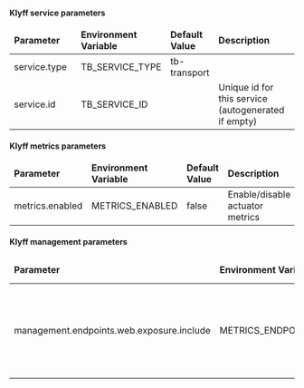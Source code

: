 #### Klyff service parameters

<table>
    <thead>
        <tr>
            <td style="width: 25%"><b>Parameter</b></td><td style="width: 30%"><b>Environment Variable</b></td><td style="width: 15%"><b>Default Value</b></td><td style="width: 30%"><b>Description</b></td>
        </tr>
    </thead>
    <tbody>
        <tr>
            <td>service.type</td>
            <td>TB_SERVICE_TYPE</td>
            <td>tb-transport</td>
            <td></td>
        </tr>
        <tr>
            <td>service.id</td>
            <td>TB_SERVICE_ID</td>
            <td></td>
            <td>Unique id for this service (autogenerated if empty)</td>
        </tr>
    </tbody>
</table>

#### Klyff metrics parameters

<table>
    <thead>
        <tr>
            <td style="width: 25%"><b>Parameter</b></td><td style="width: 30%"><b>Environment Variable</b></td><td style="width: 15%"><b>Default Value</b></td><td style="width: 30%"><b>Description</b></td>
        </tr>
    </thead>
    <tbody>
        <tr>
            <td>metrics.enabled</td>
            <td>METRICS_ENABLED</td>
            <td>false</td>
            <td>Enable/disable actuator metrics</td>
        </tr>
    </tbody>
</table>

#### Klyff management parameters

<table>
    <thead>
        <tr>
            <td style="width: 25%"><b>Parameter</b></td><td style="width: 30%"><b>Environment Variable</b></td><td style="width: 15%"><b>Default Value</b></td><td style="width: 30%"><b>Description</b></td>
        </tr>
    </thead>
    <tbody>
        <tr>
            <td>management.endpoints.web.exposure.include</td>
            <td>METRICS_ENDPOINTS_EXPOSE</td>
            <td>info</td>
            <td>Expose metrics endpoint (use value 'prometheus' to enable prometheus metrics)</td>
        </tr>
    </tbody>
</table>